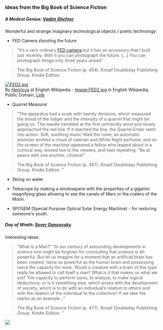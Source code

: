 ### Ideas from the Big Book of Science Fiction


##### A Modest Genius: [Vadim Shefner](https://en.wikipedia.org/wiki/Vadim_Shefner)

Wonderful and strange imaginary technological objects / poetic technology:

* FED Camera shooting the future

>“It’s a very ordinary [FED camera](https://en.wikipedia.org/wiki/FED_(camera)) but it has an accessory that I built just recently. With it you can photograph the future. [...] You can photograph things only three years ahead"

>The Big Book of Science Fiction (p. 454). Knopf Doubleday Publishing Group. Kindle Edition. 

<p><a href="https://commons.wikimedia.org/wiki/File:FED2.jpg#/media/File:FED2.jpg"><img src="https://upload.wikimedia.org/wikipedia/commons/5/57/FED2.jpg" alt="FED2.jpg"></a><br>By <a href="https://en.wikipedia.org/wiki/en:User:Henricvs" class="extiw" title="w:en:User:Henricvs">Henricvs</a> at English Wikipedia - <a href="https://en.wikipedia.org/wiki/en:Image:FED2.jpg" class="extiw" title="w:en:Image:FED2.jpg">Image:FED2.jpg</a> in English Wikipedia, Public Domain, <a href="https://commons.wikimedia.org/w/index.php?curid=1625239">Link</a></p>

* Quarrel Measurer

>"The apparatus had a scale with twenty divisions, which measured the mood of the lodger and the intensity of a quarrel that might be going on. The needle trembled at the first unfriendly word and slowly approached the red line. If it reached the line, the Quarrel Ender went into action. Soft, soothing music filled the room; an automatic atomizer emitted a cloud of valerian and White Night perfume; and on the screen of the machine appeared a fellow who leaped about in a comical way, bowed low to the viewers, and kept repeating: “Be at peace with one another, citizens!”

>The Big Book of Science Fiction (p. 457). Knopf Doubleday Publishing Group. Kindle Edition. "

* Skiing on water

* Telescope by making a windowpane with the properties of a gigantic magnifying glass allowing to see the canals of Mars or the craters of the Moon.

* SPOSEM (Special Purpose Optical Solar Energy Machine) - for restoring someone's youth.

##### Day of Wrath: [Sever Gansovsky](https://en.wikipedia.org/wiki/Sever_Gansovsky)

Interesting ideas:

> “What Is a Man?”
>“In our century of astounding developments in science one might be forgiven for concluding that science is all-powerful. But let us imagine for a moment that an artificial brain has been created, twice as powerful as the human brain and possessing twice the capacity for work. Would a creature with a brain of this type really be allowed to call itself a man? What is it that makes us what we are? The capacity to perform sums, to analyze, to make logical deductions; or is it something else, which arises with the development of society, which is to do with an individual’s relation to others and with the relation of the individual to the collective? If we take the otarks as an example…”

> The Big Book of Science Fiction (p. 477). Knopf Doubleday Publishing Group. Kindle Edition. "

<p><a href="https://www.risingshadow.net/libdb/images/books/39072.jpg"><img src="https://www.risingshadow.net/libdb/images/books/39072.jpg"></a></p>

 




